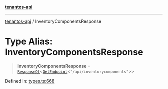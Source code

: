 [**tenantos-api**](../README.md)

***

[tenantos-api](../globals.md) / InventoryComponentsResponse

# Type Alias: InventoryComponentsResponse

> **InventoryComponentsResponse** = [`ResponseOf`](ResponseOf.md)\<[`GetEndpoint`](GetEndpoint.md)\<`"/api/inventorycomponents"`\>\>

Defined in: [types.ts:668](https://github.com/shadmanZero/tenantos-api/blob/b1ba837cafbeb4e057ec12e90b81a7c5ea5b383f/src/types.ts#L668)
